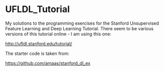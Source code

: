 UFLDL_Tutorial
==============

My solutions to the programming exercises for the Stanford Unsupervised Feature Learning and Deep Learning Tutorial. There seem to be various versions of this tutorial online - I am using this one: 

http://ufldl.stanford.edu/tutorial/

The starter code is taken from:

https://github.com/amaas/stanford_dl_ex

